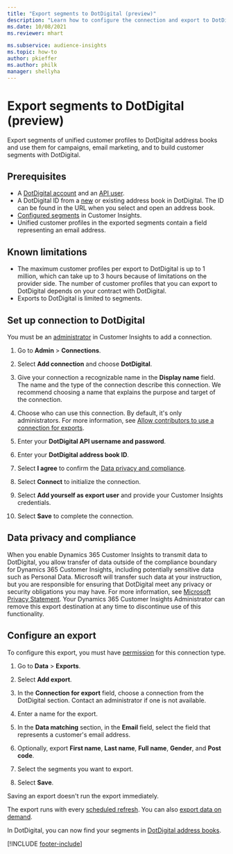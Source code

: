 ```yaml
---
title: "Export segments to DotDigital (preview)"
description: "Learn how to configure the connection and export to DotDigital."
ms.date: 10/08/2021
ms.reviewer: mhart

ms.subservice: audience-insights
ms.topic: how-to
author: pkieffer
ms.author: philk
manager: shellyha
---
```


# Export segments to DotDigital (preview)

Export segments of unified customer profiles to DotDigital address books and use them for campaigns, email marketing, and to build customer segments with DotDigital.

## Prerequisites

- A [DotDigital account](https://dotdigital.com/) and  an [API user](https://support.dotdigital.com/hc/articles/115001718730-How-do-I-create-an-API-user).
- A DotDigital ID from a [new](https://support.dotdigital.com/hc/articles/212211968-Creating-an-address-book) or existing address book in DotDigital. The ID can be found in the URL when you select and open an address book.
- [Configured segments](segments.md) in Customer Insights.
- Unified customer profiles in the exported segments contain a field representing an email address.

## Known limitations

- The maximum customer profiles per export to DotDigital is up to 1 million, which can take up to 3 hours because of limitations on the provider side. The number of customer profiles that you can export to DotDigital depends on your contract with DotDigital.
- Exports to DotDigital is limited to segments.

## Set up connection to DotDigital

You must be an [administrator](permissions.md) in Customer Insights to add a connection.

1. Go to **Admin** > **Connections**.

1. Select **Add connection** and choose **DotDigital**.

1. Give your connection a recognizable name in the **Display name** field. The name and the type of the connection describe this connection. We recommend choosing a name that explains the purpose and target of the connection.

1. Choose who can use this connection. By default, it's only administrators. For more information, see [Allow contributors to use a connection for exports](connections.md#allow-contributors-to-use-a-connection-for-exports).

1. Enter your **DotDigital API username and password**.

1. Enter your **DotDigital address book ID**.

1. Select **I agree** to confirm the [Data privacy and compliance](#data-privacy-and-compliance).

1. Select **Connect** to initialize the connection.

1. Select **Add yourself as export user** and provide your Customer Insights credentials.

1. Select **Save** to complete the connection.

## Data privacy and compliance

When you enable Dynamics 365 Customer Insights to transmit data to DotDigital, you allow transfer of data outside of the compliance boundary for Dynamics 365 Customer Insights, including potentially sensitive data such as Personal Data. Microsoft will transfer such data at your instruction, but you are responsible for ensuring that DotDigital meet any privacy or security obligations you may have. For more information, see [Microsoft Privacy Statement](https://go.microsoft.com/fwlink/?linkid=396732).
Your Dynamics 365 Customer Insights Administrator can remove this export destination at any time to discontinue use of this functionality.

## Configure an export

To configure this export, you must have [permission](export-destinations.md#set-up-a-new-export) for this connection type.

1. Go to **Data** > **Exports**.

1. Select **Add export**.

1. In the **Connection for export** field, choose a connection from the DotDigital section. Contact an administrator if one is not available.

1. Enter a name for the export.

1. In the **Data matching** section, in the **Email** field, select the field that represents a customer's email address.

1. Optionally, export **First name**, **Last name**, **Full name**, **Gender**, and **Post code**.

1. Select the segments you want to export.

1. Select **Save**.

Saving an export doesn't run the export immediately.

The export runs with every [scheduled refresh](system.md#schedule-tab). You can also [export data on demand](export-destinations.md#run-exports-on-demand). 
 
In DotDigital, you can now find your segments in [DotDigital address books](https://support.dotdigital.com/hc/articles/212211968-Creating-an-address-book).

[!INCLUDE [footer-include](includes/footer-banner.md)]

